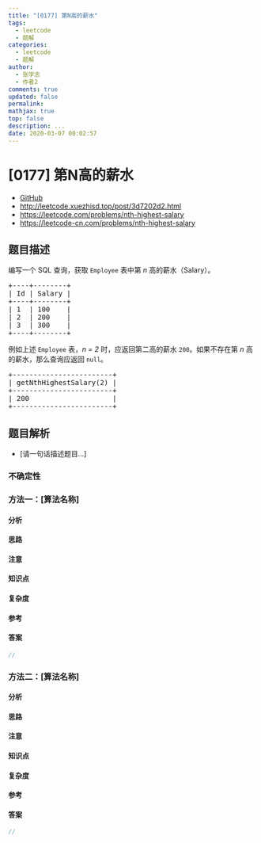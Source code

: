 ```yaml
---
title: "[0177] 第N高的薪水"
tags:
  - leetcode
  - 题解
categories:
  - leetcode
  - 题解
author:
  - 张学志
  - 作者2
comments: true
updated: false
permalink:
mathjax: true
top: false
description: ...
date: 2020-03-07 00:02:57
---
```



# [0177] 第N高的薪水
* [GitHub](https://github.com/algoboy101/LeetCodeCrowdsource/tree/master/_posts/QA/%5B0177%5D%20%E7%AC%ACN%E9%AB%98%E7%9A%84%E8%96%AA%E6%B0%B4.md)
* http://leetcode.xuezhisd.top/post/3d7202d2.html
* https://leetcode.com/problems/nth-highest-salary
* https://leetcode-cn.com/problems/nth-highest-salary


## 题目描述

<p>编写一个 SQL 查询，获取 <code>Employee</code> 表中第&nbsp;<em>n&nbsp;</em>高的薪水（Salary）。</p>

<pre>+----+--------+
| Id | Salary |
+----+--------+
| 1  | 100    |
| 2  | 200    |
| 3  | 300    |
+----+--------+
</pre>

<p>例如上述&nbsp;<code>Employee</code>&nbsp;表，<em>n = 2&nbsp;</em>时，应返回第二高的薪水&nbsp;<code>200</code>。如果不存在第&nbsp;<em>n&nbsp;</em>高的薪水，那么查询应返回&nbsp;<code>null</code>。</p>

<pre>+------------------------+
| getNthHighestSalary(2) |
+------------------------+
| 200                    |
+------------------------+
</pre>



## 题目解析
* [请一句话描述题目...]

### 不确定性


### 方法一：[算法名称]

#### 分析

#### 思路

#### 注意

#### 知识点

#### 复杂度

#### 参考

#### 答案

```cpp
//
```


### 方法二：[算法名称]

#### 分析

#### 思路

#### 注意

#### 知识点

#### 复杂度

#### 参考

#### 答案

```cpp
//
```


